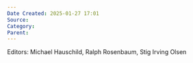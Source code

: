 ```yaml
---
Date Created: 2025-01-27 17:01
Source: 
Category: 
Parent:
---
```

Editors: Michael Hauschild, Ralph Rosenbaum, Stig Irving Olsen